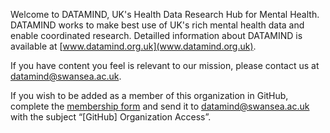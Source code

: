 Welcome to DATAMIND, UK's Health Data Research Hub for Mental Health. DATAMIND works to make best use of UK's rich mental health data and enable coordinated research. Detailled information about DATAMIND is available at [www.datamind.org.uk](www.datamind.org.uk). 

If you have content you feel is relevant to our mission, please contact us at [datamind@swansea.ac.uk](mailto:datamind@swansea.ac.uk).

If you wish to be added as a member of this organization in GitHub, complete the [membership form](https://github.com/DATAMIND-UK/.github/raw/refs/heads/main/docs/membership_form.docx) and send it to [datamind@swansea.ac.uk](mailto:datamind@swansea.ac.uk) with the subject “[GitHub] Organization Access”. 
